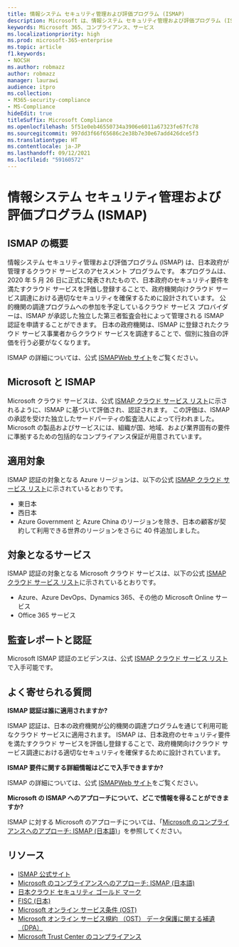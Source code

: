```yaml
---
title: 情報システム セキュリティ管理および評価プログラム (ISMAP)
description: Microsoft は、情報システム セキュリティ管理および評価プログラム (ISMAP) の要件を満たす制御を行っています。
keywords: Microsoft 365、コンプライアンス、サービス
ms.localizationpriority: high
ms.prod: microsoft-365-enterprise
ms.topic: article
f1.keywords:
- NOCSH
ms.author: robmazz
author: robmazz
manager: laurawi
audience: itpro
ms.collection:
- M365-security-compliance
- MS-Compliance
hideEdit: true
titleSuffix: Microsoft Compliance
ms.openlocfilehash: 5f51e0eb46550734a3906e6011a67323fe67fc78
ms.sourcegitcommit: 997dd3f66f65686c2e38b7e30e67add426dce5f3
ms.translationtype: HT
ms.contentlocale: ja-JP
ms.lasthandoff: 09/12/2021
ms.locfileid: "59160572"
---
```

# <a name="information-system-security-management-and-assessment-program-ismap"></a>情報システム セキュリティ管理および評価プログラム (ISMAP)

## <a name="ismap-overview"></a>ISMAP の概要

情報システム セキュリティ管理および評価プログラム (ISMAP) は、日本政府が管理するクラウド サービスのアセスメント プログラムです。 本プログラムは、2020 年 5 月 26 日に正式に発表されたもので、日本政府のセキュリティ要件を満たすクラウド サービスを評価し登録することで、政府機関向けクラウド サービス調達における適切なセキュリティを確保するために設計されています。 公的機関の調達プログラムへの参加を予定しているクラウド サービス プロバイダーは、ISMAP が承認した独立した第三者監査会社によって管理される ISMAP 認証を申請することができます。 日本の政府機関は、ISMAP に登録されたクラウド サービス事業者からクラウド サービスを調達することで、個別に独自の評価を行う必要がなくなります。

ISMAP の詳細については、公式 [ISMAPWeb サイト](https://www.ismap.go.jp/csm)をご覧ください。

## <a name="microsoft-and-ismap"></a>Microsoft と ISMAP

Microsoft クラウド サービスは、公式 [ISMAP クラウド サービス リスト](https://www.ismap.go.jp/csm?id=cloud_service_list)に示されるように、ISMAP に基づいて評価され、認証されます。 この評価は、ISMAP の承認を受けた独立したサードパーティの監査法人によって行われました。 Microsoft の製品およびサービスには、組織が国、地域、および業界固有の要件に準拠するための包括的なコンプライアンス保証が用意されています。

## <a name="applicability"></a>適用対象

ISMAP 認証の対象となる Azure リージョンは、以下の公式 [ISMAP クラウド サービス リスト](https://www.ismap.go.jp/csm?id=cloud_service_list)に示されているとおりです。

- 東日本
- 西日本
- Azure Government と Azure China のリージョンを除き、日本の顧客が契約して利用できる世界のリージョンをさらに 40 件追加しました。

## <a name="services-in-scope"></a>対象となるサービス

ISMAP 認証の対象となる Microsoft クラウド サービスは、以下の公式 [ISMAP クラウド サービス リスト](https://www.ismap.go.jp/csm?id=cloud_service_list)に示されているとおりです。

- Azure、Azure DevOps、Dynamics 365、その他の Microsoft Online サービス
- Office 365 サービス

## <a name="audit-reports-and-certificates"></a>監査レポートと認証

Microsoft ISMAP 認証のエビデンスは、公式 [ISMAP クラウド サービス リスト](https://www.ismap.go.jp/csm?id=cloud_service_list)で入手可能です。

## <a name="frequently-asked-questions"></a>よく寄せられる質問

**ISMAP 認証は誰に適用されますか?**

ISMAP 認証は、日本の政府機関が公的機関の調達プログラムを通じて利用可能なクラウド サービスに適用されます。 ISMAP は、日本政府のセキュリティ要件を満たすクラウド サービスを評価し登録することで、政府機関向けクラウド サービス調達における適切なセキュリティを確保するために設計されています。

**ISMAP 要件に関する詳細情報はどこで入手できますか?**

ISMAP の詳細については、公式 [ISMAPWeb サイト](https://www.ismap.go.jp/csm)をご覧ください。

**Microsoft の ISMAP へのアプローチについて、どこで情報を得ることができますか?**

ISMAP に対する Microsoft のアプローチについては、「[Microsoft のコンプライアンスへのアプローチ: ISMAP (日本語)](https://www.microsoft.com/ja-jp/mscorp/legal/compliance?activetab=service%3aprimaryr7)」を参照してください。

## <a name="resources"></a>リソース

- [ISMAP 公式サイト](https://www.ismap.go.jp/csm)
- [Microsoft のコンプライアンスへのアプローチ: ISMAP (日本語)](https://www.microsoft.com/ja-jp/mscorp/legal/compliance?activetab=service%3aprimaryr7)
- [日本クラウド セキュリティ ゴールド マーク](offering-cs-mark-gold-japan.md)
- [FISC (日本)](offering-fisc-japan.md)
- [Microsoft オンライン サービス条件 (OST)](https://aka.ms/Online-Services-Terms)
- [Microsoft オンライン サービス規約 （OST） データ保護に関する補遺 （DPA）](https://aka.ms/DPA)
- [Microsoft Trust Center のコンプライアンス](https://www.microsoft.com/trust-center/compliance/compliance-overview)
